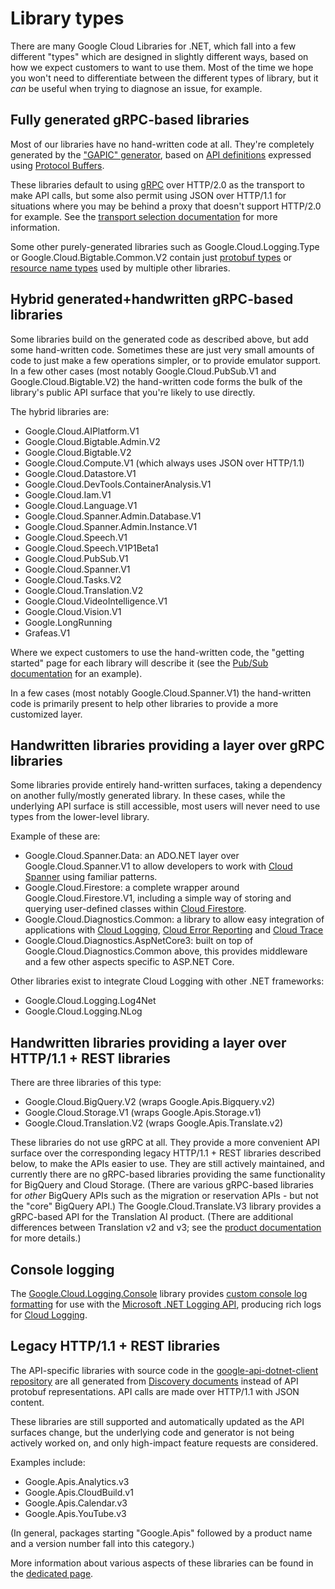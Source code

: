 # Library types

There are many Google Cloud Libraries for .NET, which fall into a few
different "types" which are designed in slightly different ways, based on how we expect customers to want
to use them. Most of the time we hope you won't need to differentiate
between the different types of library, but it *can* be useful when
trying to diagnose an issue, for example.

## Fully generated gRPC-based libraries

Most of our libraries have no hand-written code at all. They're
completely generated by the ["GAPIC" generator](https://github.com/googleapis/gapic-generator-csharp/tree/main/Google.Api.Generator),
based on [API definitions](https://github.com/googleapis/googleapis)
expressed using [Protocol Buffers](https://protobuf.dev).

These libraries default to using [gRPC](https://grpc.io/) over
HTTP/2.0 as the transport to make API calls, but some also permit
using JSON over HTTP/1.1 for situations where you may be behind a proxy
that doesn't support HTTP/2.0 for example. See the
[transport selection documentation](transports.md) for more information.

Some other purely-generated libraries such as Google.Cloud.Logging.Type or
Google.Cloud.Bigtable.Common.V2 contain just
[protobuf types](protobuf.md) or [resource name types](resource-names.md)
used by multiple other libraries.

## Hybrid generated+handwritten gRPC-based libraries

Some libraries build on the generated code as described above,
but add some hand-written code. Sometimes these are just very small amounts
of code to just make a few operations simpler, or to provide emulator support.
In a few other cases (most notably Google.Cloud.PubSub.V1 and
Google.Cloud.Bigtable.V2) the hand-written code forms the bulk of the library's
public API surface that you're likely to use directly.

The hybrid libraries are:

- Google.Cloud.AIPlatform.V1
- Google.Cloud.Bigtable.Admin.V2
- Google.Cloud.Bigtable.V2
- Google.Cloud.Compute.V1 (which always uses JSON over HTTP/1.1)
- Google.Cloud.Datastore.V1
- Google.Cloud.DevTools.ContainerAnalysis.V1
- Google.Cloud.Iam.V1
- Google.Cloud.Language.V1
- Google.Cloud.Spanner.Admin.Database.V1
- Google.Cloud.Spanner.Admin.Instance.V1
- Google.Cloud.Speech.V1
- Google.Cloud.Speech.V1P1Beta1
- Google.Cloud.PubSub.V1
- Google.Cloud.Spanner.V1
- Google.Cloud.Tasks.V2
- Google.Cloud.Translation.V2
- Google.Cloud.VideoIntelligence.V1
- Google.Cloud.Vision.V1
- Google.LongRunning
- Grafeas.V1

Where we expect customers to use the hand-written code, the "getting started" page
for each library will describe it (see the
[Pub/Sub documentation](https://cloud.google.com/dotnet/docs/reference/Google.Cloud.PubSub.V1/latest)
for an example).

In a few cases (most notably Google.Cloud.Spanner.V1) the hand-written code is
primarily present to help other libraries to provide a more customized layer.

## Handwritten libraries providing a layer over gRPC libraries

Some libraries provide entirely hand-written surfaces,
taking a dependency on another fully/mostly generated library.
In these cases, while the underlying API surface is still accessible,
most users will never need to use types from the lower-level library.

Example of these are:

- Google.Cloud.Spanner.Data: an ADO.NET layer over Google.Cloud.Spanner.V1 to
  allow developers to work with [Cloud Spanner](https://cloud.google.com/spanner)
  using familiar patterns.
- Google.Cloud.Firestore: a complete wrapper around Google.Cloud.Firestore.V1,
  including a simple way of storing and querying user-defined classes within
  [Cloud Firestore](https:/firebase.google.com/docs/firestore).
- Google.Cloud.Diagnostics.Common: a library to allow easy integration of
  applications with [Cloud Logging](https://cloud.google.com/logging),
  [Cloud Error Reporting](https://cloud.google.com/error-reporting) and
  [Cloud Trace](https://cloud.google.com/trace)
- Google.Cloud.Diagnostics.AspNetCore3: built on top of
  Google.Cloud.Diagnostics.Common above, this provides middleware and a few
  other aspects specific to ASP.NET Core.

Other libraries exist to integrate Cloud Logging with other .NET frameworks:

- Google.Cloud.Logging.Log4Net
- Google.Cloud.Logging.NLog

## Handwritten libraries providing a layer over HTTP/1.1 + REST libraries

There are three libraries of this type:

- Google.Cloud.BigQuery.V2 (wraps Google.Apis.Bigquery.v2)
- Google.Cloud.Storage.V1 (wraps Google.Apis.Storage.v1)
- Google.Cloud.Translation.V2 (wraps Google.Apis.Translate.v2)

These libraries do not use gRPC at all. They provide a more convenient
API surface over the corresponding legacy HTTP/1.1 + REST libraries described
below, to make the APIs easier to use. They are still actively maintained, and
currently there are no gRPC-based libraries providing the same functionality for
BigQuery and Cloud Storage. (There are various gRPC-based libraries for *other*
BigQuery APIs such as the migration or reservation APIs - but not the "core" BigQuery
API.) The Google.Cloud.Translate.V3 library provides a gRPC-based API for the
Translation AI product. (There are additional differences between Translation v2 and v3; see
the [product documentation](https://cloud.google.com/translate/docs/editions#supported_features)
for more details.)

## Console logging

The [Google.Cloud.Logging.Console](https://cloud.google.com/dotnet/docs/reference/Google.Cloud.Logging.Console/latest) library provides
[custom console log formatting](https://learn.microsoft.com/en-us/dotnet/core/extensions/console-log-formatter) for use with the [Microsoft .NET Logging API](https://learn.microsoft.com/en-us/dotnet/core/extensions/logging?tabs=command-line),
producing rich logs for [Cloud Logging](https://cloud.google.com/logging).

## Legacy HTTP/1.1 + REST libraries

The API-specific libraries with source code in the [google-api-dotnet-client repository](https://github.com/googleapis/google-api-dotnet-client) are all generated from
[Discovery documents](https://developers.google.com/discovery/v1/getting_started)
instead of API protobuf representations. API calls are made over HTTP/1.1 with
JSON content.

These libraries are still supported and automatically updated as the API
surfaces change, but the underlying code and generator is not being actively worked
on, and only high-impact feature requests are considered.

Examples include:

- Google.Apis.Analytics.v3
- Google.Apis.CloudBuild.v1
- Google.Apis.Calendar.v3
- Google.Apis.YouTube.v3

(In general, packages starting "Google.Apis" followed by a product
name and a version number fall into this category.)

More information about various aspects of these libraries can be found in the
[dedicated page](rest-libraries.md).
